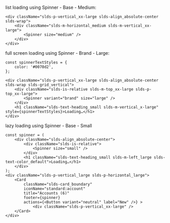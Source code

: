 list loading using Spinner - Base - Medium:

    <div className="slds-p-vertical_xx-large slds-align_absolute-center slds-wrap">
        <div className="slds-m-horizontal_medium slds-m-vertical_xx-large">
            <Spinner size="medium" />
        </div>
    </div>

full screen loading using Spinner - Brand - Large:

    const spinnerTextStyles = {
        color: '#0070d2',
    };

    <div className="slds-p-vertical_xx-large slds-align_absolute-center slds-wrap slds-grid_vertical">
        <div className="slds-is-relative slds-m-top_xx-large slds-p-top_xx-large">
            <Spinner variant="brand" size="large" />
        </div>
        <h1 className="slds-text-heading_small slds-m-vertical_x-large" style={spinnerTextStyles}>Loading…</h1>
    </div>

lazy loading using Spinner - Base - Small

    const spinner = (
        <div className="slds-align_absolute-center">
            <div className="slds-is-relative">
                <Spinner size="small" />
            </div>
            <h1 className="slds-text-heading_small slds-m-left_large slds-text-color_default">Loading…</h1>
        </div>
    );
    <div className="slds-p-vertical_large slds-p-horizontal_large">
        <Card
            className="slds-card_boundary"
            iconName="standard:account"
            title="Accounts (6)"
            footer={spinner}
            actions={<Button variant="neutral" label="New" />} >
                <div className="slds-p-vertical_xx-large" />
        </Card>
    </div>
        
